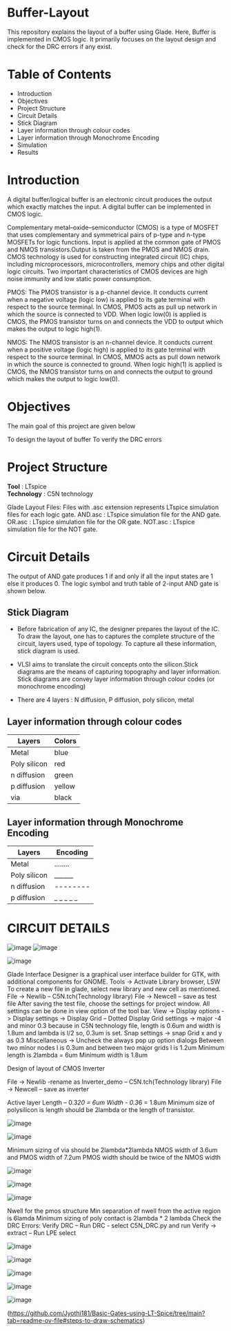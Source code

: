 # Buffer-Layout
This repository explains the layout of a buffer using Glade. Here, Buffer is implemented in CMOS logic. It primarily focuses on the layout design and check for the DRC errors if any exist. 

# Table of Contents

- Introduction  
- Objectives
- Project Structure  
- Circuit Details
- Stick Diagram
- Layer information through colour codes
- Layer information through Monochrome Encoding
- Simulation  
- Results  


# Introduction
A digital buffer/logical buffer is an electronic circuit produces the output which exactly matches the input. A digital buffer can be implemented in CMOS logic.

Complementary metal–oxide–semiconductor (CMOS) is a type of MOSFET that uses complementary and symmetrical pairs of p-type and n-type MOSFETs for logic functions. Input is applied at the common gate of PMOS and NMOS transistors.Output is taken from the PMOS and NMOS drain. CMOS technology is used for constructing integrated circuit (IC) chips, including microprocessors, microcontrollers, memory chips and other digital logic circuits. Two important characteristics of CMOS devices are high noise immunity and low static power consumption.

PMOS: The PMOS transistor is a p-channel device. It conducts current when a negative voltage (logic low) is applied to its gate terminal with respect to the source terminal. In CMOS, PMOS acts as pull up network in which the source is connected to VDD. When logic low(0) is applied is CMOS, the PMOS transistor turns on and connects the VDD to output which makes the output to logic high(1).

NMOS: The NMOS transistor is an n-channel device. It conducts current when a positive voltage (logic high) is applied to its gate terminal with respect to the source terminal. In CMOS, MMOS acts as pull down network in which the source is connected to ground. When logic high(1) is applied is CMOS, the NMOS transistor turns on and connects the output to ground which makes the output to logic low(0).

# Objectives
The main goal of this project are given below

To design the layout of buffer
To verify the DRC errors

# Project Structure

**Tool** : LTspice  
**Technology** : C5N technology

Glade Layout Files: Files with .asc extension represents LTspice simulation files for each logic gate. AND.asc : LTspice simulation file for the AND gate. OR.asc : LTspice simulation file for the OR gate. NOT.asc : LTspice simulation file for the NOT gate.

# Circuit Details
The output of AND gate produces 1 if and only if all the input states are 1 else it produces 0. The logic symbol and truth table of 2-input AND gate is shown below.

## Stick Diagram

- Before fabrication of any IC, the designer prepares the layout of the IC. To draw the layout, one has to captures the complete structure of the circuit, layers used, type of topology. To capture all these information, stick diagram is used.

- VLSI aims to translate the circuit concepts onto the silicon.Stick diagrams are the means of capturing topography and layer information. Stick diagrams are convey layer information through colour codes (or monochrome encoding)

- There are 4 layers : N diffusion, P diffusion, poly silicon, metal

## Layer information through colour codes

| Layers | Colors |
| ------ | -------|
| Metal | blue |
| Poly silicon | red|
| n diffusion | green |
| p diffusion | yellow |
| via | black |

## Layer information through Monochrome Encoding

| Layers | Encoding |
| ------ | -------|
| Metal | ........ |
| Poly silicon | ______ |
| n diffusion | -------- |
| p diffusion | _ _ _ _ _ |

# CIRCUIT DETAILS 

![image](https://github.com/user-attachments/assets/7e4bd363-c733-45fc-bb0a-5b58663e99c9)     ![image](https://github.com/user-attachments/assets/b5ffa1f4-f208-45f5-82fa-735b78d02481)

![image](https://github.com/user-attachments/assets/942fc757-d0f2-48ae-a9c0-c7288d9d2c07)




Glade Interface Designer is a graphical user interface builder for GTK, with additional components for GNOME.
Tools -> Activate Library browser, LSW
To create a new file in glade, select new library and new cell as mentioned.
File -> Newlib – C5N.tch(Technology library)
File -> Newcell – save as test file
After saving the test file, choose the settings for project window. 
All settings can be done in view option of the tool bar.
View -> 
Display options -> Display settings -> Display Grid – Dotted
			           		     Display Grid settings -> major -4 and minor 0.3 because in C5N technology file, length is 0.6um and width is 1.8um and lambda is l/2 so, 0.3um is set.
	                         Snap settings -> snap Grid x and y as 0.3
 	 	          Miscellaneous -> Uncheck the always pop up option dialogs
Between two minor nodes l is 0.3um and between two major grids l is 1.2um
Minimum length is 2lambda = 6um
Minimum width is 1.8um

Design of layout of CMOS Inverter

File -> Newlib -rename as Inverter_demo – C5N.tch(Technology library)
File -> Newcell – save as inverter

Active layer
Length – 0.3*20 = 6um
Width - 0.3*6 = 1.8um
Minimum size of polysilicon is length should be 2lambda or the length of transistor.

![image](https://github.com/user-attachments/assets/29a220ef-026f-4afd-958c-aad6a450979b)

![image](https://github.com/user-attachments/assets/0331e3f2-cb71-45e1-8eb2-b60d4b3c346a)

Minimum sizing of via should be 2lambda*2lambda
NMOS width of 3.6um and PMOS width of 7.2um 
PMOS width should be twice of the NMOS width

![image](https://github.com/user-attachments/assets/1070f32a-a8da-4561-bed2-35da691e3eef)

![image](https://github.com/user-attachments/assets/87b1fc2e-7a6b-4c7b-99f9-2005b6b7bc67)

![image](https://github.com/user-attachments/assets/4210b8bf-460a-4523-94c1-070dbd3b284b)

Nwell for the pmos structure
Min separation of nwell from the active region is 6lamda
Minimum sizing of poly contact is 2lambda * 2 lambda
Check the DRC Errors:
Verify DRC – Run DRC - select C5N_DRC.py and run
Verify -> extract – Run LPE select 


![image](https://github.com/user-attachments/assets/86b953b0-fc99-45bd-bc52-c7fd6de3f927)


![image](https://github.com/user-attachments/assets/38932941-1efc-4808-82cd-eaeb0f25817f)


![image](https://github.com/user-attachments/assets/b62c8caa-005e-4c94-9433-1334a4695d8c)

![image](https://github.com/user-attachments/assets/7c23046a-6c28-4a48-8485-ba43c2c6ee34)


![image](https://github.com/user-attachments/assets/8bf42874-bb30-4e26-aa63-9853abe2c844)


(https://github.com/Jyothi181/Basic-Gates-using-LT-Spice/tree/main?tab=readme-ov-file#steps-to-draw-schematics)

